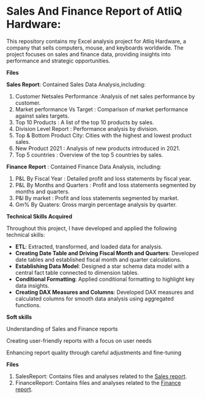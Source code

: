 # Sales And Finance Report of AtliQ Hardware:
This repository contains my Excel analysis project for Atliq Hardware, a company that sells computers, mouse, and keyboards worldwide. The project focuses on sales and finance data, providing insights into performance and strategic opportunities.

**Files**

**Sales Report**: Contained Sales Data Analysis,including:
1. Customer Netsales Performance :Analysis of net sales performance by customer.
2. Market performance Vs Target : Comparison of market performance against sales targets.
3. Top 10 Products : A list of the top 10 products by sales.
4. Division Level Report : Performance analysis by division.
5. Top & Bottom Product City: Cities with the highest and lowest product sales.
6. New Product 2021 : Analysis of new products introduced in 2021.
7. Top 5 countries : Overview of the top 5 countries by sales.

**Finance Report** : Contained Finance Data Analysis, including:
1. P&L By Fiscal Year : Detailed profit and loss statements by fiscal year.
2. P&L By Months and Quarters : Profit and loss statements segmented by months and quarters.
3. P&l By market : Profit and loss statements segmented by market.
4. Gm% By Quaters: Gross margin percentage analysis by quarter.

**Technical Skills Acquired**

Throughout this project, I have developed and applied the following technical skills:
- **ETL**: Extracted, transformed, and loaded data for analysis.
- **Creating Date Table and Driving Fiscal Month and Quarters**: Developed date tables and established fiscal month and quarter calculations.
- **Establishing Data Model**: Designed a star schema data model with a central fact table connected to dimension tables.
- **Conditional Formatting**: Applied conditional formatting to highlight key data insights.
- **Creating DAX Measures and Columns**: Developed DAX measures and calculated columns for smooth data analysis using aggregated functions.

**Soft skills**

Understanding of Sales and Finance reports

Creating user-friendly reports with a focus on user needs

Enhancing report quality through careful adjustments and fine-tuning

**Files**
1. SalesReport: Contains files and analyses related to the [Sales report](https://github.com/anjali-025/Sales-And-Finance-Report/commit/ded8a4232147af625a78840d91b5c38c37773693).
2. FinanceReport: Contains files and analyses related to the [Finance report](https://github.com/anjali-025/Sales-And-Finance-Report/commit/9cf12fb036a3b678767639f63751dc9f958a187f).















 
 




